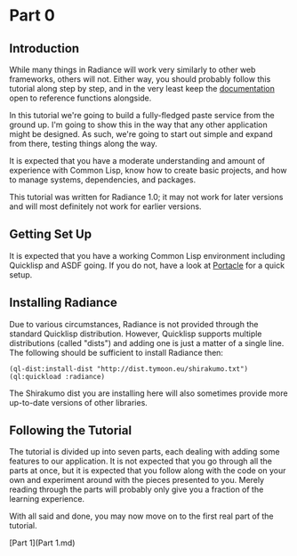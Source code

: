 # Part 0
## Introduction
While many things in Radiance will work very similarly to other web frameworks, others will not. Either way, you should probably follow this tutorial along step by step, and in the very least keep the [documentation](https://shirakumo.github.io/radiance) open to reference functions alongside.

In this tutorial we're going to build a fully-fledged paste service from the ground up. I'm going to show this in the way that any other application might be designed. As such, we're going to start out simple and expand from there, testing things along the way.

It is expected that you have a moderate understanding and amount of experience with Common Lisp, know how to create basic projects, and how to manage systems, dependencies, and packages.

This tutorial was written for Radiance 1.0; it may not work for later versions and will most definitely not work for earlier versions.

## Getting Set Up
It is expected that you have a working Common Lisp environment including Quicklisp and ASDF going. If you do not, have a look at [Portacle](https://shinmera.github.io/portacle) for a quick setup.

## Installing Radiance
Due to various circumstances, Radiance is not provided through the standard Quicklisp distribution. However, Quicklisp supports multiple distributions (called "dists") and adding one is just a matter of a single line. The following should be sufficient to install Radiance then:

```common-lisp
(ql-dist:install-dist "http://dist.tymoon.eu/shirakumo.txt")
(ql:quickload :radiance)
```

The Shirakumo dist you are installing here will also sometimes provide more up-to-date versions of other libraries.

## Following the Tutorial
The tutorial is divided up into seven parts, each dealing with adding some features to our application. It is not expected that you go through all the parts at once, but it is expected that you follow along with the code on your own and experiment around with the pieces presented to you. Merely reading through the parts will probably only give you a fraction of the learning experience.

With all said and done, you may now move on to the first real part of the tutorial.

[Part 1](Part 1.md)
